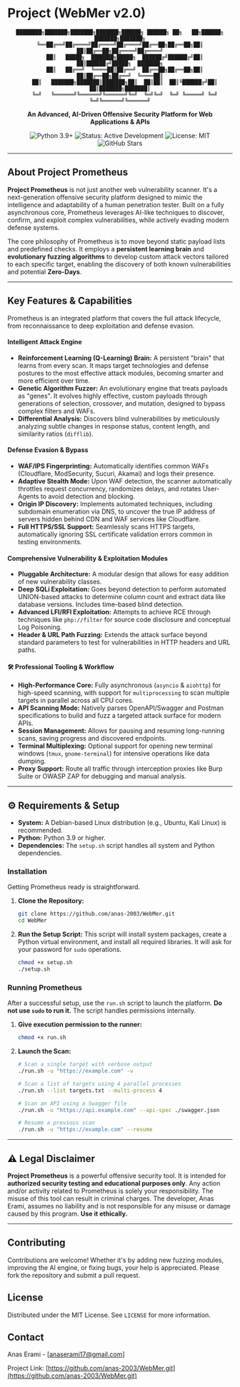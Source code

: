 # Project (WebMer v2.0)

<div align="center">

```
████████╗███████╗███████╗███████╗██████╗ ██████╗ ██╗   ██╗██████╗ ███████╗███████╗
╚══██╔══╝██╔════╝██╔════╝██╔════╝██╔══██╗██╔══██╗██║   ██║██╔══██╗██╔════╝██╔════╝
   ██║   █████╗  ███████╗█████╗  ██████╔╝██████╔╝██║   ██║██████╔╝█████╗  ███████╗
   ██║   ██╔══╝  ╚════██║██╔══╝  ██╔══██╗██╔══██╗██║   ██║██╔══██╗██╔══╝  ╚════██║
   ██║   ███████╗███████║███████╗██║  ██║██║  ██║╚██████╔╝██║  ██║███████╗███████║
   ╚═╝   ╚══════╝╚══════╝╚══════╝╚═╝  ╚═╝╚═╝  ╚═╝ ╚═════╝ ╚═╝  ╚═╝╚══════╝╚══════╝
```

**An Advanced, AI-Driven Offensive Security Platform for Web Applications & APIs**

</div>

<p align="center">
  <img src="https://img.shields.io/badge/Python-3.9+-blue.svg" alt="Python 3.9+">
  <img src="https://img.shields.io/badge/Status-Active%20Development-green.svg" alt="Status: Active Development">
  <img src="https://img.shields.io/badge/License-MIT-blue.svg" alt="License: MIT">
  <img src="https://img.shields.io/github/stars/anas-2003/WebMer?style=social" alt="GitHub Stars">
</p>

---

## About Project Prometheus

**Project Prometheus** is not just another web vulnerability scanner. It's a next-generation offensive security platform designed to mimic the intelligence and adaptability of a human penetration tester. Built on a fully asynchronous core, Prometheus leverages AI-like techniques to discover, confirm, and exploit complex vulnerabilities, while actively evading modern defense systems.

The core philosophy of Prometheus is to move beyond static payload lists and predefined checks. It employs a **persistent learning brain** and **evolutionary fuzzing algorithms** to develop custom attack vectors tailored to each specific target, enabling the discovery of both known vulnerabilities and potential **Zero-Days**.

---

## Key Features & Capabilities

Prometheus is an integrated platform that covers the full attack lifecycle, from reconnaissance to deep exploitation and defense evasion.

####  **Intelligent Attack Engine**
- **Reinforcement Learning (Q-Learning) Brain:** A persistent "brain" that learns from every scan. It maps target technologies and defense postures to the most effective attack modules, becoming smarter and more efficient over time.
- **Genetic Algorithm Fuzzer:** An evolutionary engine that treats payloads as "genes". It evolves highly effective, custom payloads through generations of selection, crossover, and mutation, designed to bypass complex filters and WAFs.
- **Differential Analysis:** Discovers blind vulnerabilities by meticulously analyzing subtle changes in response status, content length, and similarity ratios (`difflib`).

#### **Defense Evasion & Bypass**
- **WAF/IPS Fingerprinting:** Automatically identifies common WAFs (Cloudflare, ModSecurity, Sucuri, Akamai) and logs their presence.
- **Adaptive Stealth Mode:** Upon WAF detection, the scanner automatically throttles request concurrency, randomizes delays, and rotates User-Agents to avoid detection and blocking.
- **Origin IP Discovery:** Implements automated techniques, including subdomain enumeration via DNS, to uncover the true IP address of servers hidden behind CDN and WAF services like Cloudflare.
- **Full HTTPS/SSL Support:** Seamlessly scans HTTPS targets, automatically ignoring SSL certificate validation errors common in testing environments.

#### **Comprehensive Vulnerability & Exploitation Modules**
- **Pluggable Architecture:** A modular design that allows for easy addition of new vulnerability classes.
- **Deep SQLi Exploitation:** Goes beyond detection to perform automated UNION-based attacks to determine column count and extract data like database versions. Includes time-based blind detection.
- **Advanced LFI/RFI Exploitation:** Attempts to achieve RCE through techniques like `php://filter` for source code disclosure and conceptual Log Poisoning.
- **Header & URL Path Fuzzing:** Extends the attack surface beyond standard parameters to test for vulnerabilities in HTTP headers and URL paths.

#### 🛠 **Professional Tooling & Workflow**
- **High-Performance Core:** Fully asynchronous (`asyncio` & `aiohttp`) for high-speed scanning, with support for `multiprocessing` to scan multiple targets in parallel across all CPU cores.
- **API Scanning Mode:** Natively parses OpenAPI/Swagger and Postman specifications to build and fuzz a targeted attack surface for modern APIs.
- **Session Management:** Allows for pausing and resuming long-running scans, saving progress and discovered endpoints.
- **Terminal Multiplexing:** Optional support for opening new terminal windows (`tmux`, `gnome-terminal`) for intensive operations like data dumping.
- **Proxy Support:** Route all traffic through interception proxies like Burp Suite or OWASP ZAP for debugging and manual analysis.

---

## ⚙ Requirements & Setup

- **System:** A Debian-based Linux distribution (e.g., Ubuntu, Kali Linux) is recommended.
- **Python:** Python 3.9 or higher.
- **Dependencies:** The `setup.sh` script handles all system and Python dependencies.

### Installation

Getting Prometheus ready is straightforward.

1.  **Clone the Repository:**
    ```sh
    git clone https://github.com/anas-2003/WebMer.git
    cd WebMer
    ```

2.  **Run the Setup Script:**
    This script will install system packages, create a Python virtual environment, and install all required libraries. It will ask for your password for `sudo` operations.
    ```sh
    chmod +x setup.sh
    ./setup.sh
    ```

### Running Prometheus

After a successful setup, use the `run.sh` script to launch the platform. **Do not use `sudo` to run it.** The script handles permissions internally.

1.  **Give execution permission to the runner:**
    ```sh
    chmod +x run.sh
    ```

2.  **Launch the Scan:**
    ```sh
    # Scan a single target with verbose output
    ./run.sh -u "https://example.com" -v

    # Scan a list of targets using 4 parallel processes
    ./run.sh --list targets.txt --multi-process 4

    # Scan an API using a Swagger file
    ./run.sh -u "https://api.example.com" --api-spec ./swagger.json

    # Resume a previous scan
    ./run.sh -u "https://example.com" --resume
    ```

---

## ⚠ Legal Disclaimer

**Project Prometheus** is a powerful offensive security tool. It is intended for **authorized security testing and educational purposes only**. Any action and/or activity related to Prometheus is solely your responsibility. The misuse of this tool can result in criminal charges. The developer, Anas Erami, assumes no liability and is not responsible for any misuse or damage caused by this program. **Use it ethically.**

---

## Contributing

Contributions are welcome! Whether it's by adding new fuzzing modules, improving the AI engine, or fixing bugs, your help is appreciated. Please fork the repository and submit a pull request.

## License

Distributed under the MIT License. See `LICENSE` for more information.

## Contact

Anas Erami - [anaserami17@gmail.com]

Project Link: [https://github.com/anas-2003/WebMer.git](https://github.com/anas-2003/WebMer.git)
